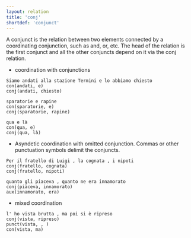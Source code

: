 ```yaml
---
layout: relation
title: 'conj'
shortdef: 'conjunct'
---
```


A conjunct is the relation between two elements connected by a coordinating conjunction, such as and, or, etc. The head of the relation is the first conjunct and all the other conjuncts depend on it via the conj relation.

* coordination with conjunctions

~~~ sdparse
Siamo andati alla stazione Termini e lo abbiamo chiesto
con(andati, e)
conj(andati, chiesto)
~~~
~~~ sdparse
sparatorie e rapine
con(sparatorie, e)
conj(sparatorie, rapine)
~~~
~~~ sdparse
qua e là
con(qua, e)
conj(qua, là)
~~~

* Asyndetic coordination with omitted conjunction. Commas or other punctuation symbols delimit the conjuncts. 

~~~ sdparse
Per il fratello di Luigi , la cognata , i nipoti
conj(fratello, cognata)
conj(fratello, nipoti)
~~~
~~~ sdparse
quanto gli piaceva , quanto ne era innamorato
conj(piaceva, innamorato)
aux(innamorato, era)
~~~

* mixed coordination

~~~ sdparse
l' ho vista brutta , ma poi si è ripreso
conj(vista, ripreso)
punct(vista, , )
con(vista, ma)
~~~

